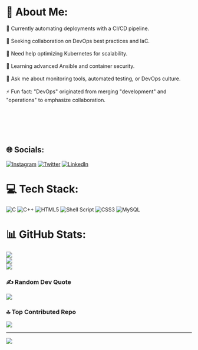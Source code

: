 # 💫 About Me:
🔭 Currently automating deployments with a CI/CD pipeline.<br><br>👯 Seeking collaboration on DevOps best practices and IaC.<br><br>🤝 Need help optimizing Kubernetes for scalability.<br><br>🌱 Learning advanced Ansible and container security.<br><br>💬 Ask me about monitoring tools, automated testing, or DevOps culture.<br><br>⚡ Fun fact: "DevOps" originated from merging "development" and "operations" to emphasize collaboration.<br><br><br><br><br><br>


## 🌐 Socials:
[![Instagram](https://img.shields.io/badge/Instagram-%23E4405F.svg?logo=Instagram&logoColor=white)](https://instagram.com/apurvasingh29)  [![Twitter](https://img.shields.io/badge/Twitter-%231DA1F2.svg?logo=Twitter&logoColor=white)](https://twitter.com/Apurvasingh2992) [![LinkedIn](https://img.shields.io/badge/LinkedIn-%230077B5.svg?logo=linkedin&logoColor=white)](https://linkedin.com/in/apurva-singh-0a3703250) 

# 💻 Tech Stack:
![C](https://img.shields.io/badge/c-%2300599C.svg?style=for-the-badge&logo=c&logoColor=white) ![C++](https://img.shields.io/badge/c++-%2300599C.svg?style=for-the-badge&logo=c%2B%2B&logoColor=white) ![HTML5](https://img.shields.io/badge/html5-%23E34F26.svg?style=for-the-badge&logo=html5&logoColor=white) ![Shell Script](https://img.shields.io/badge/shell_script-%23121011.svg?style=for-the-badge&logo=gnu-bash&logoColor=white) ![CSS3](https://img.shields.io/badge/css3-%231572B6.svg?style=for-the-badge&logo=css3&logoColor=white) ![MySQL](https://img.shields.io/badge/mysql-%2300000f.svg?style=for-the-badge&logo=mysql&logoColor=white)
# 📊 GitHub Stats:
![](https://github-readme-stats.vercel.app/api?username=aprvsng&theme=dark&hide_border=true&include_all_commits=true&count_private=true)<br/>
![](https://github-readme-streak-stats.herokuapp.com/?user=aprvsng&theme=dark&hide_border=true)<br/>
![](https://github-readme-stats.vercel.app/api/top-langs/?username=aprvsng&theme=dark&hide_border=true&include_all_commits=true&count_private=true&layout=compact)

### ✍️ Random Dev Quote
![](https://quotes-github-readme.vercel.app/api?type=horizontal&theme=radical)

### 🔝 Top Contributed Repo
![](https://github-contributor-stats.vercel.app/api?username=aprvsng&limit=5&theme=dark&combine_all_yearly_contributions=true)

---
[![](https://visitcount.itsvg.in/api?id=aprvsng&icon=0&color=0)](https://visitcount.itsvg.in)

<!-- Proudly created with GPRM ( https://gprm.itsvg.in ) -->

